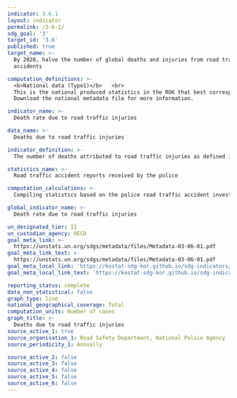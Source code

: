 ```yaml
---
indicator: 3.6.1
layout: indicator
permalink: /3-6-1/
sdg_goal: '3'
target_id: '3.6'
published: true
target_name: >-
  By 2020, halve the number of global deaths and injuries from road traffic
  accidents

computation_definitions: >-
  <b>National data (Type1)</b>   <br>
  This is the national produced statistics in the ROK that best corresponds to the definition of UN SDGs indicators. <br>
  Download the national metadata file for more information.

indicator_name: >-
  Death rate due to road traffic injuries

data_name: >-
  Deaths due to road traffic injuries

indicator_definition: >-
  The number of deaths attributed to road traffic injuries as defined in Article 2 of the Road Traffic Act

statistics_name: >-
  Road traffic accident reports received by the police

computation_calculations: >-
  Compiling statistics based on the police road traffic accident investigation reports(Traffic accident statistical graphs)

global_indicator_name: >-
  Death rate due to road traffic injuries

un_designated_tier: II
un_custodian_agency: OECD
goal_meta_link: >-
  https://unstats.un.org/sdgs/metadata/files/Metadata-03-06-01.pdf   
goal_meta_link_text: >-
  https://unstats.un.org/sdgs/metadata/files/Metadata-03-06-01.pdf   
goal_meta_local_link: 'https://kostat-sdg-kor.github.io/sdg-indicators/public/data/Metadata-03-06-01_ENG.pdf'
goal_meta_local_link_text: 'https://kostat-sdg-kor.github.io/sdg-indicators/public/data/Metadata-03-06-01_ENG.pdf'

reporting_status: complete
data_non_statistical: false
graph_type: line
national_geographical_coverage: Total
computation_units: Number of cases
graph_title: >-
  Deaths due to road traffic injuries
source_active_1: true
source_organisation_1: Road Safety Department, National Police Agency
source_periodicity_1: Annually 

source_active_2: false
source_active_3: false
source_active_4: false
source_active_5: false
source_active_6: false
---
```


